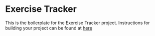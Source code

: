 # Exercise Tracker

This is the boilerplate for the Exercise Tracker project. Instructions for building your project can be found at [here](https://www.freecodecamp.org/learn/apis-and-microservices/apis-and-microservices-projects/exercise-tracker)
